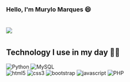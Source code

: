 ### Hello, I'm Murylo Marques 😄
#


 ![](https://github-readme-stats.vercel.app/api?username=murylomarques&theme=blue-green)


#
## Technology I use in my day 👨‍💻
![Python](https://img.shields.io/badge/Python-14354C?style=for-the-badge&logo=python&logoColor=white)
![MySQL](
https://img.shields.io/badge/MySQL-00000F?style=for-the-badge&logo=mysql&logoColor=white)
<br>
![html5](https://img.shields.io/badge/HTML5-E34F26?style=for-the-badge&logo=html5&logoColor=white)
![css3](https://img.shields.io/badge/CSS3-1572B6?style=for-the-badge&logo=css3&logoColor=white)
![bootstrap](
https://img.shields.io/badge/Bootstrap-563D7C?style=for-the-badge&logo=bootstrap&logoColor=white)
![javascript](
https://img.shields.io/badge/JavaScript-323330?style=for-the-badge&logo=javascript&logoColor=F7DF1E)
![PHP](
https://img.shields.io/badge/PHP-777BB4?style=for-the-badge&logo=php&logoColor=white)

#

